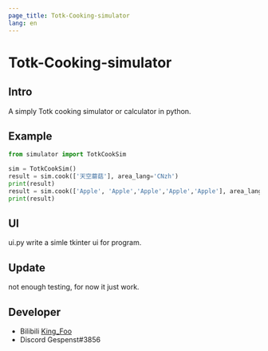 ```yaml
---
page_title: Totk-Cooking-simulator
lang: en
---
```


Totk-Cooking-simulator
====

## Intro

A simply Totk cooking simulator or calculator in python.

## Example

```python
from simulator import TotkCookSim

sim = TotkCookSim()
result = sim.cook(['天空蘑菇'], area_lang='CNzh')
print(result)
result = sim.cook(['Apple', 'Apple','Apple','Apple','Apple'], area_lang='USen')
print(result)
```

## UI

ui.py write a simle tkinter ui for program.

## Update
not enough testing, for now it just work.

## Developer
* Bilibili [King_Foo](https://space.bilibili.com/19892384)
* Discord Gespenst#3856

